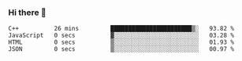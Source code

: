 ### Hi there 👋

<!--START_SECTION:waka-->

```text
C++          26 mins         ███████████████████████▒░   93.82 %
JavaScript   0 secs          ▓░░░░░░░░░░░░░░░░░░░░░░░░   03.28 %
HTML         0 secs          ▒░░░░░░░░░░░░░░░░░░░░░░░░   01.93 %
JSON         0 secs          ▒░░░░░░░░░░░░░░░░░░░░░░░░   00.97 %
```

<!--END_SECTION:waka-->
